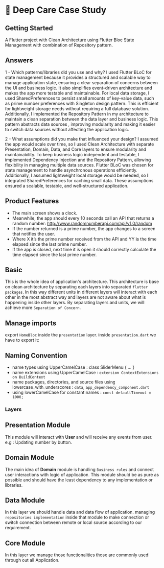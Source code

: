 # 🚀 Deep Care Case Study

## Getting Started
A Flutter project with Clean Architecture using Flutter Bloc State Management with
combination of Repository pattern.

## Answers
 1 - Which patterns/libraries did you use and why?
       I used Flutter BLoC for state management because it provides a structured and scalable way to manage application state, ensuring a clear separation of concerns between the UI and business logic. It also simplifies event-driven architecture and makes the app more testable and maintainable.
       For local data storage, I used SharedPreferences to persist small amounts of key-value data, such as prime number preferences with Singleton design pattern. This is efficient for lightweight storage needs without requiring a full database solution.
       Additionally, I implemented the Repository Pattern in my architecture to maintain a clean separation between the data layer and business logic. This pattern abstracts data sources , improving modularity and making it easier to switch data sources without affecting the application logic. 

 2 - What assumptions did you make that influenced your design?
       I assumed the app would scale over time, so I used Clean Architecture with separate Presentation, Domain, Data, and Core layers to ensure modularity and maintainability. To keep business logic independent and testable, I implemented Dependency Injection and the Repository Pattern, allowing flexibility in managing multiple data sources. Flutter BLoC was chosen for state management to handle asynchronous operations efficiently. Additionally, I assumed lightweight local storage would be needed, so I integrated SharedPreferences for caching small data. These assumptions ensured a scalable, testable, and well-structured application. 
       
             

## Product Features
 - The main screen shows a clock.
 - Meanwhile, the app should every 10 seconds call an API that returns a random number:
    http://www.randomnumberapi.com/api/v1.0/random
 - If the number returned is a prime number, the app changes to a screen that notifies the user.
 - Where X it’s the prime number received from the API and YY is the time elapsed since the last prime
    number.
 - If the app is closed, next time it is open it should correctly calculate the time elapsed since the last
   prime number.

## Basic

This is the whole idea of application's architecture.
This architecture is base on clean architecture by separating each layers
into separated `flutter packages`. In this way different units
in different layers will interact with each other in the most abstract way
and layers are not aware about what is happening inside other layers. By separating layers and units, we will achieve
more `Separation of Concern`.

## Manage imports
export `HomeBloc` inside the `presentation` layer.
inside `presentation.dart` we have to export it:

## Naming Convention
- name types using UpperCamelCase :
  class SliderMenu { ... }
- name extensions using UpperCamelCase : `extension ContextExtensions on BuildContext`
- name packages, directories, and source files using
  lowercase_with_underscores : `data`, `app_dependency_component.dart`
- using lowerCamelCase for constant names : `const defaultTimeout = 1000;`

### Layers

## Presentation Module
This module will interact with **User** and will receive any events from user. e.g : Updating number by button.

## Domain Module
The main idea of **Domain** module is handling `Business rules` and connect user interactions with logic of
application.
This module should be as pure as possible and should have the least dependency to any implementation or libraries.

## Data Module
In this layer we should handle data and data flow of application. managing `repositories implementation` 
inside that module to make connection or switch connection between remote or local source according
to our requirement.

## Core Module
In this layer we manage those functionalities those are commonly used through out all Application.



